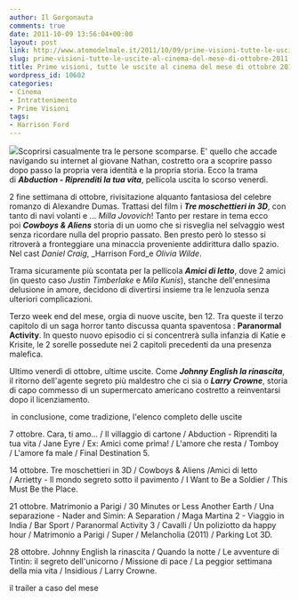 ```yaml
---
author: Il Gorgonauta
comments: true
date: 2011-10-09 13:56:04+00:00
layout: post
link: http://www.atomodelmale.it/2011/10/09/prime-visioni-tutte-le-uscite-al-cinema-del-mese-di-ottobre-2011/
slug: prime-visioni-tutte-le-uscite-al-cinema-del-mese-di-ottobre-2011
title: Prime visioni, tutte le uscite al cinema del mese di ottobre 2011.
wordpress_id: 10602
categories:
- Cinema
- Intrattenimento
- Prime Visioni
tags:
- Harrison Ford
---
```


[![](http://www.atomodelmale.it/wp-content/uploads/2011/10/cowboys_vs_aliens-300x224.jpg)](http://www.atomodelmale.it/wp-content/uploads/2011/10/cowboys_vs_aliens.jpg)Scoprirsi casualmente tra le persone scomparse. E' quello che accade navigando su internet al giovane Nathan, costretto ora a scoprire passo dopo passo la propria vera identità e la propria storia. Ecco la trama di **_Abduction - Riprenditi la tua vita_**, pellicola uscita lo scorso venerdì.

2 fine settimana di ottobre, rivisitazione alquanto fantasiosa del celebre romanzo di Alexandre Dumas. Trattasi del film i **_Tre moschettieri in 3D_**, con tanto di navi volanti e ... _Milla Jovovich_! Tanto per restare in tema ecco poi **_Cowboys & Aliens_** storia di un uomo che si risveglia nel selvaggio west senza ricordare nulla del proprio passato. Ben presto però lo stesso si ritroverà a fronteggiare una minaccia proveniente addirittura dallo spazio. Nel cast _Daniel Craig_, _Harrison Ford_e _Olivia Wilde_.

Trama sicuramente più scontata per la pellicola **_Amici di letto_**, dove 2 amici (in questo caso _Justin Timberlake_ e _Mila Kunis_), stanche dell'ennesima delusione in amore, decidono di divertirsi insieme tra le lenzuola senza ulteriori complicazioni.


Terzo week end del mese, orgia di nuove uscite, ben 12. Tra queste il terzo capitolo di un saga horror tanto discussa quanta spaventosa : **Paranormal Activity**. In questo nuovo episodio ci si concentrerà sulla infanzia di Katie e Krisite, le 2 sorelle possedute nei 2 capitoli precedenti da una presenza malefica.

Ultimo venerdì di ottobre, ultime uscite. Come **_Johnny English la rinascita_**, il ritorno dell'agente segreto più maldestro che ci sia o **_Larry Crowne_**, storia di capo commesso di un supermercato americano costretto a reinventarsi dopo il licenziamento.


 in conclusione, come tradizione, l'elenco completo delle uscite


7 ottobre. Cara, ti amo... / Il villaggio di cartone / Abduction - Riprenditi la tua vita / Jane Eyre / Ex: Amici come prima! / L'amore che resta / Tomboy / L'amore fa male / Final Destination 5.

14 ottobre. Tre moschettieri in 3D / Cowboys & Aliens /Amici di letto / Arrietty - Il mondo segreto sotto il pavimento / I Want to Be a Soldier / This Must Be the Place.

21 ottobre. Matrimonio a Parigi / 30 Minutes or Less Another Earth / Una separazione - Nader and Simin: A Separation / Maga Martina 2 - Viaggio in India / Bar Sport / Paranormal Activity 3 / Cavalli / Un poliziotto da happy hour / Matrimonio a Parigi / Super / Melancholia (2011) / Parking Lot 3D.

28 ottobre. Johnny English la rinascita / Quando la notte / Le avventure di Tintin: il segreto dell'unicorno / Missione di pace / La peggior settimana della mia vita / Insidious / Larry Crowne.


il trailer a caso del mese



